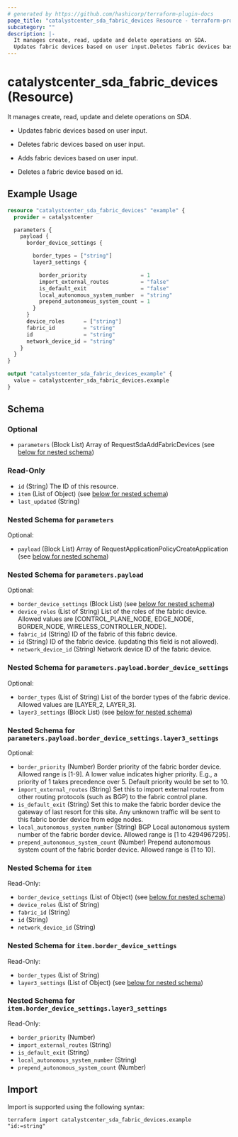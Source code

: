 ```yaml
---
# generated by https://github.com/hashicorp/terraform-plugin-docs
page_title: "catalystcenter_sda_fabric_devices Resource - terraform-provider-catalystcenter"
subcategory: ""
description: |-
  It manages create, read, update and delete operations on SDA.
  Updates fabric devices based on user input.Deletes fabric devices based on user input.Adds fabric devices based on user input.Deletes a fabric device based on id.
---
```


# catalystcenter_sda_fabric_devices (Resource)

It manages create, read, update and delete operations on SDA.

- Updates fabric devices based on user input.

- Deletes fabric devices based on user input.

- Adds fabric devices based on user input.

- Deletes a fabric device based on id.

## Example Usage

```terraform
resource "catalystcenter_sda_fabric_devices" "example" {
  provider = catalystcenter

  parameters {
    payload {
      border_device_settings {

        border_types = ["string"]
        layer3_settings {

          border_priority                 = 1
          import_external_routes          = "false"
          is_default_exit                 = "false"
          local_autonomous_system_number  = "string"
          prepend_autonomous_system_count = 1
        }
      }
      device_roles      = ["string"]
      fabric_id         = "string"
      id                = "string"
      network_device_id = "string"
    }
  }
}

output "catalystcenter_sda_fabric_devices_example" {
  value = catalystcenter_sda_fabric_devices.example
}
```

<!-- schema generated by tfplugindocs -->
## Schema

### Optional

- `parameters` (Block List) Array of RequestSdaAddFabricDevices (see [below for nested schema](#nestedblock--parameters))

### Read-Only

- `id` (String) The ID of this resource.
- `item` (List of Object) (see [below for nested schema](#nestedatt--item))
- `last_updated` (String)

<a id="nestedblock--parameters"></a>
### Nested Schema for `parameters`

Optional:

- `payload` (Block List) Array of RequestApplicationPolicyCreateApplication (see [below for nested schema](#nestedblock--parameters--payload))

<a id="nestedblock--parameters--payload"></a>
### Nested Schema for `parameters.payload`

Optional:

- `border_device_settings` (Block List) (see [below for nested schema](#nestedblock--parameters--payload--border_device_settings))
- `device_roles` (List of String) List of the roles of the fabric device. Allowed values are [CONTROL_PLANE_NODE, EDGE_NODE, BORDER_NODE, WIRELESS_CONTROLLER_NODE].
- `fabric_id` (String) ID of the fabric of this fabric device.
- `id` (String) ID of the fabric device. (updating this field is not allowed).
- `network_device_id` (String) Network device ID of the fabric device.

<a id="nestedblock--parameters--payload--border_device_settings"></a>
### Nested Schema for `parameters.payload.border_device_settings`

Optional:

- `border_types` (List of String) List of the border types of the fabric device. Allowed values are [LAYER_2, LAYER_3].
- `layer3_settings` (Block List) (see [below for nested schema](#nestedblock--parameters--payload--border_device_settings--layer3_settings))

<a id="nestedblock--parameters--payload--border_device_settings--layer3_settings"></a>
### Nested Schema for `parameters.payload.border_device_settings.layer3_settings`

Optional:

- `border_priority` (Number) Border priority of the fabric border device. Allowed range is [1-9]. A lower value indicates higher priority. E.g., a priority of 1 takes precedence over 5. Default priority would be set to 10.
- `import_external_routes` (String) Set this to import external routes from other routing protocols (such as BGP) to the fabric control plane.
- `is_default_exit` (String) Set this to make the fabric border device the gateway of last resort for this site. Any unknown traffic will be sent to this fabric border device from edge nodes.
- `local_autonomous_system_number` (String) BGP Local autonomous system number of the fabric border device. Allowed range is [1 to 4294967295].
- `prepend_autonomous_system_count` (Number) Prepend autonomous system count of the fabric border device. Allowed range is [1 to 10].





<a id="nestedatt--item"></a>
### Nested Schema for `item`

Read-Only:

- `border_device_settings` (List of Object) (see [below for nested schema](#nestedobjatt--item--border_device_settings))
- `device_roles` (List of String)
- `fabric_id` (String)
- `id` (String)
- `network_device_id` (String)

<a id="nestedobjatt--item--border_device_settings"></a>
### Nested Schema for `item.border_device_settings`

Read-Only:

- `border_types` (List of String)
- `layer3_settings` (List of Object) (see [below for nested schema](#nestedobjatt--item--border_device_settings--layer3_settings))

<a id="nestedobjatt--item--border_device_settings--layer3_settings"></a>
### Nested Schema for `item.border_device_settings.layer3_settings`

Read-Only:

- `border_priority` (Number)
- `import_external_routes` (String)
- `is_default_exit` (String)
- `local_autonomous_system_number` (String)
- `prepend_autonomous_system_count` (Number)

## Import

Import is supported using the following syntax:

```shell
terraform import catalystcenter_sda_fabric_devices.example "id:=string"
```
